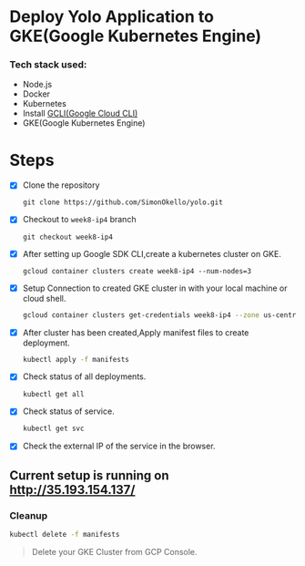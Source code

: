 # Deploy Yolo Application to GKE(Google Kubernetes Engine) 
### Tech stack used:
- Node.js
- Docker
- Kubernetes
- Install [GCLI(Google Cloud CLI)](https://cloud.google.com/sdk/docs/install-sdk)
- GKE(Google Kubernetes Engine)


# Steps
- [x] Clone the repository
    ```
    git clone https://github.com/SimonOkello/yolo.git
    ```

- [x] Checkout to `week8-ip4` branch
    ```
    git checkout week8-ip4
    ```
- [x] After setting up Google SDK CLI,create a kubernetes cluster on GKE.
    ```
    gcloud container clusters create week8-ip4 --num-nodes=3
    ```
- [x] Setup Connection to created GKE cluster in with your local machine or cloud shell.
    ```sh
    gcloud container clusters get-credentials week8-ip4 --zone us-central1-a --project <PROJECT_ID>
    ```
- [x] After cluster has been created,Apply manifest files to create deployment.
    ```sh
    kubectl apply -f manifests
    ```
- [x] Check status of all deployments.
    ```sh
    kubectl get all
    ```
- [x] Check status of service.
    ```sh
    kubectl get svc
    ```
- [x] Check the external IP of the service in the browser.

## Current setup is running on http://35.193.154.137/

### Cleanup
```sh
kubectl delete -f manifests
```

> Delete your GKE Cluster from GCP Console.